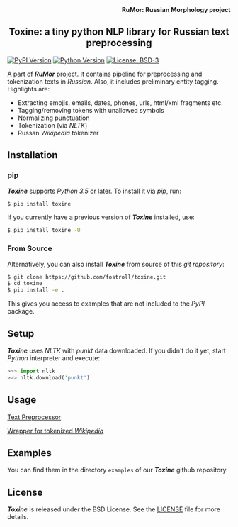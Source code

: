 <div align="right"><strong>RuMor: Russian Morphology project</strong></div>
<h2 align="center">Toxine: a tiny python NLP library for Russian text preprocessing</h2>

[![PyPI Version](https://img.shields.io/pypi/v/toxine?color=blue)](https://pypi.org/project/toxine/)
[![Python Version](https://img.shields.io/pypi/pyversions/toxine?color=blue)](https://www.python.org/)
[![License: BSD-3](https://img.shields.io/badge/License-BSD-brightgreen.svg)](https://opensource.org/licenses/BSD-3-Clause)

A part of ***RuMor*** project. It contains pipeline for preprocessing and
tokenization texts in *Russian*. Also, it includes preliminary entity tagging.
Highlights are:

* Extracting emojis, emails, dates, phones, urls, html/xml fragments etc.
* Tagging/removing tokens with unallowed symbols
* Normalizing punctuation
* Tokenization (via *NLTK*)
* Russan *Wikipedia* tokenizer

## Installation

### pip

***Toxine*** supports *Python 3.5* or later. To install it via *pip*, run:
```sh
$ pip install toxine
```

If you currently have a previous version of ***Toxine*** installed, use:
```sh
$ pip install toxine -U
```

### From Source

Alternatively, you can also install ***Toxine*** from source of this *git
repository*:
```sh
$ git clone https://github.com/fostroll/toxine.git
$ cd toxine
$ pip install -e .
```
This gives you access to examples that are not included to the *PyPI* package.

## Setup

***Toxine*** uses *NLTK* with *punkt* data downloaded. If you didn't do it yet,
start *Python* interpreter and execute:
```python
>>> import nltk
>>> nltk.download('punkt')
```

## Usage

[Text Preprocessor](https://github.com/fostroll/toxine/blob/master/doc/README_TEXT_PREPROCESSOR.md)

[Wrapper for tokenized *Wikipedia*](https://github.com/fostroll/toxine/blob/master/doc/README_WIKIPEDIA.md)

## Examples

You can find them in the directory `examples` of our ***Toxine*** github
repository.

## License

***Toxine*** is released under the BSD License. See the
[LICENSE](https://github.com/fostroll/toxine/blob/master/LICENSE) file for
more details.
